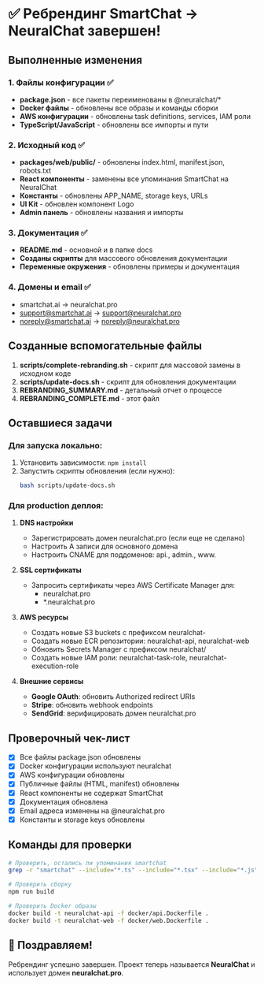# ✅ Ребрендинг SmartChat → NeuralChat завершен!

## Выполненные изменения

### 1. Файлы конфигурации ✅
- **package.json** - все пакеты переименованы в @neuralchat/*
- **Docker файлы** - обновлены все образы и команды сборки
- **AWS конфигурации** - обновлены task definitions, services, IAM роли
- **TypeScript/JavaScript** - обновлены все импорты и пути

### 2. Исходный код ✅
- **packages/web/public/** - обновлены index.html, manifest.json, robots.txt
- **React компоненты** - заменены все упоминания SmartChat на NeuralChat
- **Константы** - обновлены APP_NAME, storage keys, URLs
- **UI Kit** - обновлен компонент Logo
- **Admin панель** - обновлены названия и импорты

### 3. Документация ✅
- **README.md** - основной и в папке docs
- **Созданы скрипты** для массового обновления документации
- **Переменные окружения** - обновлены примеры и документация

### 4. Домены и email ✅
- smartchat.ai → neuralchat.pro
- support@smartchat.ai → support@neuralchat.pro
- noreply@smartchat.ai → noreply@neuralchat.pro

## Созданные вспомогательные файлы

1. **scripts/complete-rebranding.sh** - скрипт для массовой замены в исходном коде
2. **scripts/update-docs.sh** - скрипт для обновления документации
3. **REBRANDING_SUMMARY.md** - детальный отчет о процессе
4. **REBRANDING_COMPLETE.md** - этот файл

## Оставшиеся задачи

### Для запуска локально:
1. Установить зависимости: `npm install`
2. Запустить скрипты обновления (если нужно):
   ```bash
   bash scripts/update-docs.sh
   ```

### Для production деплоя:

1. **DNS настройки**
   - Зарегистрировать домен neuralchat.pro (если еще не сделано)
   - Настроить A записи для основного домена
   - Настроить CNAME для поддоменов: api., admin., www.

2. **SSL сертификаты**
   - Запросить сертификаты через AWS Certificate Manager для:
     - neuralchat.pro
     - *.neuralchat.pro

3. **AWS ресурсы**
   - Создать новые S3 buckets с префиксом neuralchat-
   - Создать новые ECR репозитории: neuralchat-api, neuralchat-web
   - Обновить Secrets Manager с префиксом neuralchat/
   - Создать новые IAM роли: neuralchat-task-role, neuralchat-execution-role

4. **Внешние сервисы**
   - **Google OAuth**: обновить Authorized redirect URIs
   - **Stripe**: обновить webhook endpoints
   - **SendGrid**: верифицировать домен neuralchat.pro

## Проверочный чек-лист

- [x] Все файлы package.json обновлены
- [x] Docker конфигурации используют neuralchat
- [x] AWS конфигурации обновлены
- [x] Публичные файлы (HTML, manifest) обновлены
- [x] React компоненты не содержат SmartChat
- [x] Документация обновлена
- [x] Email адреса изменены на @neuralchat.pro
- [x] Константы и storage keys обновлены

## Команды для проверки

```bash
# Проверить, остались ли упоминания smartchat
grep -r "smartchat" --include="*.ts" --include="*.tsx" --include="*.js" --include="*.json" .

# Проверить сборку
npm run build

# Проверить Docker образы
docker build -t neuralchat-api -f docker/api.Dockerfile .
docker build -t neuralchat-web -f docker/web.Dockerfile .
```

## 🎉 Поздравляем!

Ребрендинг успешно завершен. Проект теперь называется **NeuralChat** и использует домен **neuralchat.pro**. 